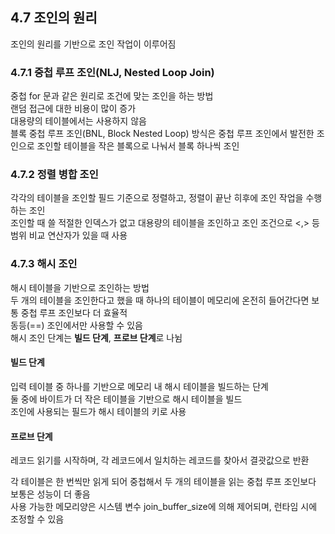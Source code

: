 ## 4.7 조인의 원리  
조인의 원리를 기반으로 조인 작업이 이루어짐  

### 4.7.1 중첩 루프 조인(NLJ, Nested Loop Join)  
중첩 for 문과 같은 원리로 조건에 맞는 조인을 하는 방법  
랜덤 접근에 대한 비용이 많이 증가  
대용량의 테이블에서는 사용하지 않음  
블록 중첩 루프 조인(BNL, Block Nested Loop) 방식은 중첩 루프 조인에서 발전한 조인으로 조인할 테이블을 작은 블록으로 나눠서 블록 하나씩 조인  

### 4.7.2 정렬 병합 조인  
각각의 테이블을 조인할 필드 기준으로 정렬하고, 정렬이 끝난 히후에 조인 작업을 수행하는 조인  
조인할 때 쓸 적절한 인덱스가 없고 대용량의 테이블을 조인하고 조인 조건으로 <,> 등 범위 비교 연산자가 있을 때 사용  

### 4.7.3 해시 조인  
해시 테이블을 기반으로 조인하는 방법  
두 개의 테이블을 조인한다고 했을 때 하나의 테이블이 메모리에 온전히 들어간다면 보통 중첩 루프 조인보다 더 효율적  
동등(==) 조인에서만 사용할 수 있음  
해시 조인 단계는 **빌드 단계**, **프로브 단계**로 나뉨  

#### 빌드 단계  
입력 테이블 중 하나를 기반으로 메모리 내 해시 테이블을 빌드하는 단계  
둘 중에 바이트가 더 작은 테이블을 기반으로 해시 테이블을 빌드  
조인에 사용되는 필드가 해시 테이블의 키로 사용  

#### 프로브 단계  
레코드 읽기를 시작하며, 각 레코드에서 일치하는 레코드를 찾아서 결괏값으로 반환  

각 테이블은 한 번씩만 읽게 되어 중첩해서 두 개의 테이블을 읽는 중첩 루프 조인보다 보통은 성능이 더 좋음  
사용 가능한 메모리양은 시스템 변수 join_buffer_size에 의해 제어되며, 런타임 시에 조정할 수 있음  